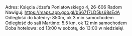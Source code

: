 Adres: Księcia Józefa Poniatowskiego 4, 26-606 Radom\
Nawiguj: https://maps.app.goo.gl/bS6717LD5ks68sEdA \
Odległość do katedry: 850m, ok 3 min samochodem\
Odległość do sali Martimo: 5.5 km, ok 12 min samochodem\
Doba hotelowa: od 13:00 w sobotę, do 13:00 w niedzielę\
